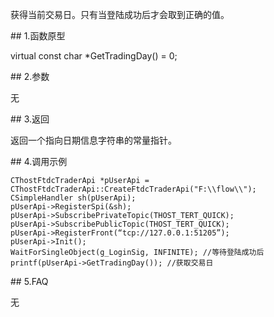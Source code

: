 <p>获得当前交易日。只有当登陆成功后才会取到正确的值。</p>
<span class="anchor" id="b36894de-864e-4879-b9db-cbaea08de6bf"></span>
## 1.函数原型
<p>virtual const char *GetTradingDay() = 0;</p>
<span class="anchor" id="59c04a00-fabe-43ed-a802-42f0f22876db"></span>
## 2.参数
<p>无</p>
<span class="anchor" id="368199f9-4dbe-44a7-8d89-e3aaa5669f2c"></span>
## 3.返回
<p>返回一个指向日期信息字符串的常量指针。</p>
<span class="anchor" id="5e10a818-e67f-4935-8103-96e048fe338b"></span>
## 4.调用示例
<pre><code>CThostFtdcTraderApi *pUserApi = CThostFtdcTraderApi::CreateFtdcTraderApi("F:\\flow\\");
CSimpleHandler sh(pUserApi);
pUserApi-&gt;RegisterSpi(&amp;sh);
pUserApi-&gt;SubscribePrivateTopic(THOST_TERT_QUICK);
pUserApi-&gt;SubscribePublicTopic(THOST_TERT_QUICK);
pUserApi-&gt;RegisterFront(“tcp://127.0.0.1:51205”);
pUserApi-&gt;Init();
WaitForSingleObject(g_LoginSig, INFINITE); //等待登陆成功后
printf(pUserApi-&gt;GetTradingDay()); //获取交易日
</code></pre>
<span class="anchor" id="e214d416-529d-4d6c-b4a6-b0c02d25b10b"></span>
## 5.FAQ
<p>无</p>
